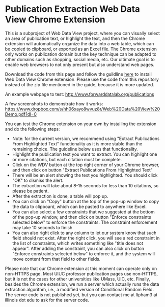 # Publication Extraction Web Data View Chrome Extension
This is a subproject of Web Data View project, where you can visually select an area of publication text, or highlight the text, and then the Chrome extension will automatically organize the data into a web table, which can be copied to clipboard, or exported as an Excel file. The Chrome extension only works on publication domain but the key technique can be adapted to other domains such as shopping, social media, etc. Our ultimate goal is to enable web browsers to not only present but also understand web pages.

Download the code from this page and follow the guildline [here](https://wiki.illinois.edu/wiki/download/attachments/586662115/WebDataViewInstallationGuide.pdf?version=2&modificationDate=1465568899000&api=v2) to install Web Data View Chrome extension. Please use the code from this repository instead of the zip file mentioned in the guide, because it is more updated.

An example webpage to test: http://www.forwarddatalab.org/publications

A few screenshots to demonstrate how it works: https://www.dropbox.com/s/hh06xayo8wvuz8r/Web%20Data%20View%20Demo.pdf?dl=0

You can test the Chrome extension on your own by installing the extension and do the following steps:
* Note: for the current version, we recommend using "Extract Publications From Highlighted Text" functionality as it is more stable than the remaining choice. The guideline below uses that functionality.
* Highlight the publication text you want to extract. You can highlight one or more citations, but each citation must be complete. 
* Click on the WDV button at the top right corner of your Chrome browser, and then click on button "Extract Publications From Highlighted Text"
* There will be an alert showing the text you highlighted. You should click "OK" to dismiss the alert.
* The extraction will take about 8-15 seconds for less than 10 citations, so please be patient.
* After the extraction is done, a table will pop up.
* You can click on "Copy" button at the top of the pop-up window to copy the data to clipboard, which can be pasted to anywhere like Excel.
* You can also select a few constraints that we suggested at the bottom of the pop-up window, and then click on button "Enforce constraints selected below" to enforce the constraints. The constraint enforcement may take 10 seconds to finish.
* You can also right click to any column to let our system know that such field should not exist. After the right click, you will see a red constraint in the list of constraints, which writes something like "title does not appear". After adding the constraint, you can also click on button "Enforce constraints selected below" to enforce it, and the system will move content from that field to other fields.

Please note that our Chrome extension at this moment can operate only on non-HTTPS page. Most UIUC professor publication pages use non-HTTPS, but it is not the cases for other universities like UMass, UIC, etc. Finally, besides the Chrome extension, we run a server which actually runs the data extraction algorithm, i.e., a modified version of Conditional Random Field. The server code is not published yet, but you can contact me at ltpham3 at illinois dot edu to ask for the server code.
